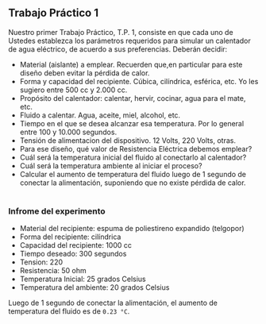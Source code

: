 ## Trabajo Práctico 1

Nuestro primer Trabajo Práctico, T.P. 1, 
consiste en que cada uno de Ustedes establezca los parámetros requeridos para simular un calentador de agua eléctrico, 
de acuerdo a sus preferencias. Deberán decidir:

- Material (aislante) a emplear. Recuerden que,en particular para este diseño deben evitar la pérdida de calor.
- Forma y capacidad del recipiente. Cúbica, cilíndrica, esférica, etc. Yo les sugiero entre 500 cc y 2.000 cc.
- Propósito del calentador: calentar, hervir, cocinar, agua para el mate, etc.
- Fluido a calentar. Agua, aceite, miel, alcohol, etc.
- Tiempo en el que se desea alcanzar esa temperatura. Por lo general entre 100 y 10.000 segundos.
- Tensión de alimentacion del dispositivo. 12 Volts, 220 Volts, otras.
- Para ese diseño, qué valor de Resistencia Eléctrica debemos emplear?
- Cuál será la temperatura inicial del fluido al conectarlo al calentador?
- Cuál será la temperatura ambiente al iniciar el proceso?
- Calcular el aumento de temperatura del fluido luego de 1 segundo de conectar la alimentación, suponiendo que no existe pérdida de calor.


#
### Infrome del experimento

- Material del recipiente: espuma de poliestireno expandido (telgopor)
- Forma del recipiente: cilíndrica
- Capacidad del recipiente: 1000 cc
- Tiempo deseado: 300 segundos
- Tension: 220 
- Resistencia: 50 ohm
- Temperatura Inicial: 25 grados Celsius
- Temperatura del ambiente: 20 grados Celsius


Luego de 1 segundo de conectar la alimentación, el aumento de temperatura del fluido es de `0.23 °C`.